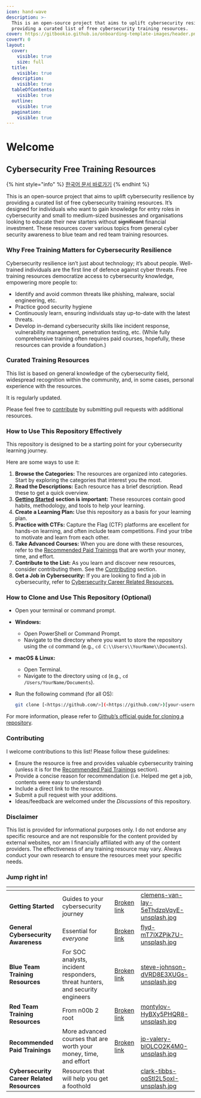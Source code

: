 ```yaml
---
icon: hand-wave
description: >-
  This is an open-source project that aims to uplift cybersecurity resilience by
  providing a curated list of free cybersecurity training resources.
cover: https://gitbookio.github.io/onboarding-template-images/header.png
coverY: 0
layout:
  cover:
    visible: true
    size: full
  title:
    visible: true
  description:
    visible: true
  tableOfContents:
    visible: true
  outline:
    visible: true
  pagination:
    visible: true
---
```


# Welcome

## Cybersecurity Free Training Resources

{% hint style="info" %}
[한국어 문서 바로가기](readme-1.md)
{% endhint %}

This is an open-source project that aims to uplift cybersecurity resilience by providing a curated list of free cybersecurity training resources. It’s designed for individuals who want to gain knowledge for entry roles in cybersecurity and small to medium-sized businesses and organisations looking to educate their new starters without ~~significant~~ financial investment. These resources cover various topics from general cyber security awareness to blue team and red team training resources.

### Why Free Training Matters for Cybersecurity Resilience

Cybersecurity resilience isn’t just about technology; it’s about people. Well-trained individuals are the first line of defence against cyber threats. Free training resources democratize access to cybersecurity knowledge, empowering more people to:

* Identify and avoid common threats like phishing, malware, social engineering, etc.
* Practice good security hygiene
* Continuously learn, ensuring individuals stay up-to-date with the latest threats.
* Develop in-demand cybersecurity skills like incident response, vulnerability management, penetration testing, etc. (While fully comprehensive training often requires paid courses, hopefully, these resources can provide a foundation.)

### Curated Training Resources

This list is based on general knowledge of the cybersecurity field, widespread recognition within the community, and, in some cases, personal experience with the resources.&#x20;

It is regularly updated.&#x20;

Please feel free to [contribute](./#contributing) by submitting pull requests with additional resources.

### How to Use This Repository Effectively

This repository is designed to be a starting point for your cybersecurity learning journey.&#x20;

Here are some ways to use it:

1. **Browse the Categories:** The resources are organized into categories. Start by exploring the categories that interest you the most.
2. **Read the Descriptions:** Each resource has a brief description. Read these to get a quick overview.
3. [**Getting Started**](broken-reference) **section is important:** These resources contain good habits, methodology, and tools to help your learning.&#x20;
4. **Create a Learning Plan:** Use this repository as a basis for your learning plan.
5. **Practice with CTFs:** Capture the Flag (CTF) platforms are excellent for hands-on learning, and often include team competitions. Find your tribe to motivate and learn from each other.&#x20;
6. **Take Advanced Courses:** When you are done with these resources, refer to the [Recommended Paid Trainings](broken-reference) that are worth your money, time, and effort.&#x20;
7. **Contribute to the List:** As you learn and discover new resources, consider contributing them. See the [Contributing](./#contributing) section.
8. **Get a Job in Cybersecurity:** If you are looking to find a job in cybersecurity, refer to [Cybersecurity Career Related Resources.](broken-reference)

### How to Clone and Use This Repository (Optional)

* Open your terminal or command prompt.
* **Windows:**
  * Open PowerShell or Command Prompt.
  * Navigate to the directory where you want to store the repository using the `cd` command (e.g., `cd C:\\Users\\YourName\\Documents`).
* **macOS & Linux:**
  * Open Terminal.
  * Navigate to the directory using `cd` (e.g., `cd /Users/YourName/Documents`).
*   Run the following command (for all OS):

    ```bash
    git clone [<https://github.com/>](<https://github.com/>)[your-username]/[repository-name].git
    ```

For more information, please refer to [Github’s official guide for cloning a repository](https://docs.github.com/en/repositories/creating-and-managing-repositories/cloning-a-repository).

### Contributing

I welcome contributions to this list! Please follow these guidelines:

* Ensure the resource is free and provides valuable cybersecurity training (unless it is for the [Recommended Paid Trainings](broken-reference) section).
* Provide a concise reason for recommendation (i.e. Helped me get a job, contents were easy to understand)
* Include a direct link to the resource.
* Submit a pull request with your additions.
* Ideas/feedback are welcomed under the _Discussions_ of this repository.

### Disclaimer

This list is provided for informational purposes only. I do not endorse any specific resource and are not responsible for the content provided by external websites, nor am I financially affiliated with any of the content providers. The effectiveness of any training resource may vary. Always conduct your own research to ensure the resources meet your specific needs.

### Jump right in!

<table data-view="cards"><thead><tr><th></th><th></th><th data-hidden data-card-target data-type="content-ref"></th><th data-hidden data-card-cover data-type="files"></th></tr></thead><tbody><tr><td><strong>Getting Started</strong></td><td>Guides to your cybersecurity journey</td><td><a href="broken-reference">Broken link</a></td><td><a href=".gitbook/assets/clemens-van-lay-5eThdzpVqyE-unsplash.jpg">clemens-van-lay-5eThdzpVqyE-unsplash.jpg</a></td></tr><tr><td><strong>General Cybersecurity Awareness</strong></td><td>Essential for <em>everyone</em></td><td><a href="broken-reference">Broken link</a></td><td><a href=".gitbook/assets/flyd-mT7lXZPjk7U-unsplash.jpg">flyd-mT7lXZPjk7U-unsplash.jpg</a></td></tr><tr><td><strong>Blue Team Training Resources</strong></td><td>For SOC analysts, incident responders, threat hunters, and security engineers</td><td><a href="broken-reference">Broken link</a></td><td><a href=".gitbook/assets/steve-johnson-dVRD8E3XUGs-unsplash.jpg">steve-johnson-dVRD8E3XUGs-unsplash.jpg</a></td></tr><tr><td><strong>Red Team Training Resources</strong></td><td>From n00b 2 root</td><td><a href="broken-reference">Broken link</a></td><td><a href=".gitbook/assets/montylov-HyBXy5PHQR8-unsplash.jpg">montylov-HyBXy5PHQR8-unsplash.jpg</a></td></tr><tr><td><strong>Recommended Paid Trainings</strong></td><td>More advanced courses that are worth your money, time, and effort</td><td><a href="broken-reference">Broken link</a></td><td><a href=".gitbook/assets/jp-valery-blOLCO2K4M0-unsplash.jpg">jp-valery-blOLCO2K4M0-unsplash.jpg</a></td></tr><tr><td><strong>Cybersecurity Career Related Resources</strong></td><td>Resources that will help you get a foothold</td><td></td><td><a href=".gitbook/assets/clark-tibbs-oqStl2L5oxI-unsplash.jpg">clark-tibbs-oqStl2L5oxI-unsplash.jpg</a></td></tr></tbody></table>
